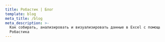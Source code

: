 ```yaml
---
title: Робастик | Блог
template: blog
meta_title: /blog
meta_description: >-
  Как собирать, анализировать и визуализировать данные в Excel с помощью
  Робастика
---
```

